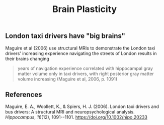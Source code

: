 ﻿---
backlinks:
- title: Learning
  url: /sense/Learning/learning.html
- title: Leet speak reading
  url: /sense/Teaching/Mathematics/leet-speak-reading.html
tags: learning, plasticity, brain-plasticity
title: Brain Plasticity
type: note
---
## London taxi drivers have "big brains"

Maguire et al (2006) use structural MRIs to demonstrate the London taxi drivers' increasing experience navigating the streets of London results in their brains changing 

> years of navigation experience correlated with hippocampal gray matter volume only in taxi drivers, with right posterior gray matter volume increasing (Maguire et al, 2006, p. 1091)

## References

Maguire, E. A., Woollett, K., & Spiers, H. J. (2006). London taxi drivers and bus drivers: A structural MRI and neuropsychological analysis. *Hippocampus*, *16*(12), 1091--1101. <https://doi.org/10.1002/hipo.20233>